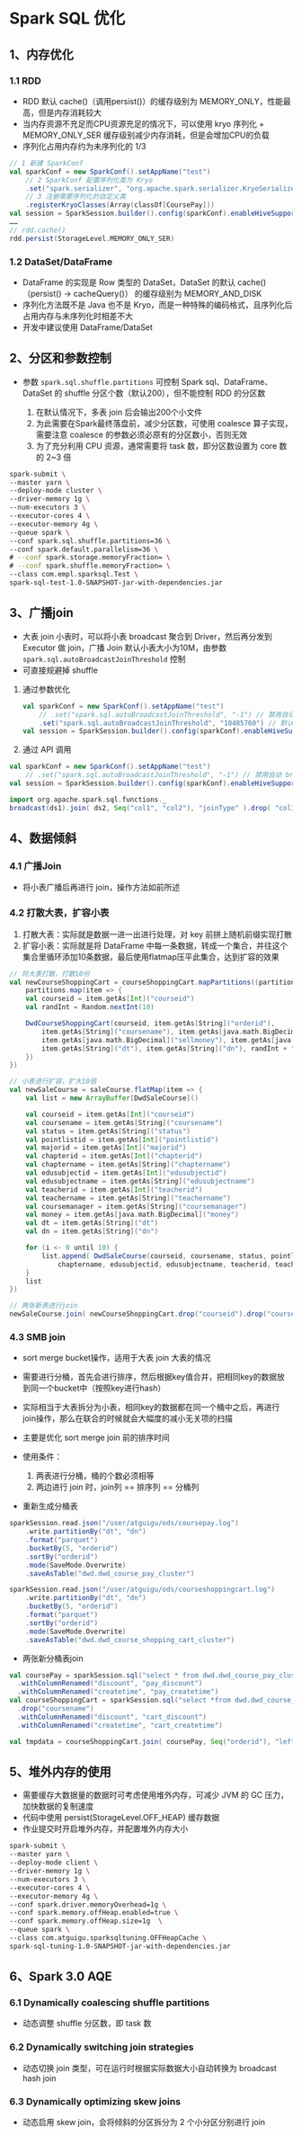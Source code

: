 # Spark SQL 优化

## 1、内存优化

### 1.1 RDD

* RDD 默认 cache()（调用persist()）的缓存级别为 MEMORY_ONLY，性能最高，但是内存消耗较大
* 当内存资源不充足而CPU资源充足的情况下，可以使用 kryo 序列化 + MEMORY_ONLY_SER 缓存级别减少内存消耗，但是会增加CPU的负载
* 序列化占用内存约为未序列化的 1/3

```scala
// 1 新建 SparkConf
val sparkConf = new SparkConf().setAppName("test")
    // 2 SparkConf 配置序列化类为 Kryo
    .set("spark.serializer", "org.apache.spark.serializer.KryoSerializer")
    // 3 注册需要序列化的自定义类
    .registerKryoClasses(Array(classOf[CoursePay]))
val session = SparkSession.builder().config(sparkConf).enableHiveSupport().getOrCreate()
……
// rdd.cache()
rdd.persist(StorageLevel.MEMORY_ONLY_SER)
```

### 1.2 DataSet/DataFrame

* DataFrame 的实现是 Row 类型的 DataSet，DataSet 的默认 cache()（persist() -> cacheQuery()） 的缓存级别为 MEMORY_AND_DISK
* 序列化方法既不是 Java 也不是 Kryo，而是一种特殊的编码格式，且序列化后占用内存与未序列化时相差不大
* 开发中建议使用 DataFrame/DataSet

## 2、分区和参数控制

* 参数 `spark.sql.shuffle.partitions` 可控制 Spark sql、DataFrame、DataSet 的 shuffle 分区个数（默认200），但不能控制 RDD 的分区数

  1. 在默认情况下，多表 join 后会输出200个小文件
  2. 为此需要在Spark最终落盘前，减少分区数，可使用 coalesce 算子实现，需要注意 coalesce 的参数必须必原有的分区数小，否则无效
  3. 为了充分利用 CPU 资源，通常需要将 task 数，即分区数设置为 core 数的 2~3 倍

```bash
spark-submit \
--master yarn \
--deploy-mode cluster \
--driver-memory 1g \
--num-executors 3 \
--executor-cores 4 \
--executor-memory 4g \
--queue spark \
--conf spark.sql.shuffle.partitions=36 \
--conf spark.default.parallelism=36 \
# --conf spark.storage.memoryFraction= \
# --conf spark.shuffle.memoryFraction= \
--class com.empl.sparksql.Test \
spark-sql-test-1.0-SNAPSHOT-jar-with-dependencies.jar
```

## 3、广播join

* 大表 join 小表时，可以将小表 broadcast 聚合到 Driver，然后再分发到 Executor 做 join，广播 Join 默认小表大小为10M，由参数 `spark.sql.autoBroadcastJoinThreshold` 控制
* 可直接规避掉 shuffle

1. 通过参数优化

    ```scala
    val sparkConf = new SparkConf().setAppName("test")
        // .set("spark.sql.autoBroadcastJoinThreshold", "-1") // 禁用自动 broadcast hash join
        .set("spark.sql.autoBroadcastJoinThreshold", "10485760") // 默认10M
    val session = SparkSession.builder().config(sparkConf).enableHiveSupport().getOrCreate()
    ```

2. 通过 API 调用

```scala
val sparkConf = new SparkConf().setAppName("test")
    // .set("spark.sql.autoBroadcastJoinThreshold", "-1") // 禁用自动 broadcast hash join
val session = SparkSession.builder().config(sparkConf).enableHiveSupport().getOrCreate()

import org.apache.spark.sql.functions._
broadcast(ds1).join( ds2, Seq("col1", "col2"), "joinType" ).drop( "col1", "col2" )
```

## 4、数据倾斜

### 4.1 广播Join

* 将小表广播后再进行 join，操作方法如前所述

### 4.2 打散大表，扩容小表

1. 打散大表：实际就是数据一进一出进行处理，对 key 前拼上随机前缀实现打散
2. 扩容小表：实际就是将 DataFrame 中每一条数据，转成一个集合，并往这个集合里循环添加10条数据，最后使用flatmap压平此集合，达到扩容的效果

```scala
// 将大表打散，打散10份
val newCourseShoppingCart = courseShoppingCart.mapPartitions((partitions: Iterator[Row]) => {
    partitions.map(item => {
    val courseid = item.getAs[Int]("courseid")
    val randInt = Random.nextInt(10)

    DwdCourseShoppingCart(courseid, item.getAs[String]("orderid"),
        item.getAs[String]("coursename"), item.getAs[java.math.BigDecimal]("cart_discount"),
        item.getAs[java.math.BigDecimal]("sellmoney"), item.getAs[java.sql.Timestamp]("cart_createtime"),
        item.getAs[String]("dt"), item.getAs[String]("dn"), randInt + "_" + courseid)
    })
})

// 小表进行扩容，扩大10倍
val newSaleCourse = saleCourse.flatMap(item => {
    val list = new ArrayBuffer[DwdSaleCourse]()

    val courseid = item.getAs[Int]("courseid")
    val coursename = item.getAs[String]("coursename")
    val status = item.getAs[String]("status")
    val pointlistid = item.getAs[Int]("pointlistid")
    val majorid = item.getAs[Int]("majorid")
    val chapterid = item.getAs[Int]("chapterid")
    val chaptername = item.getAs[String]("chaptername")
    val edusubjectid = item.getAs[Int]("edusubjectid")
    val edusubjectname = item.getAs[String]("edusubjectname")
    val teacherid = item.getAs[Int]("teacherid")
    val teachername = item.getAs[String]("teachername")
    val coursemanager = item.getAs[String]("coursemanager")
    val money = item.getAs[java.math.BigDecimal]("money")
    val dt = item.getAs[String]("dt")
    val dn = item.getAs[String]("dn")

    for (i <- 0 until 10) {
        list.append( DwdSaleCourse(courseid, coursename, status, pointlistid, majorid, chapterid, 
            chaptername, edusubjectid, edusubjectname, teacherid, teachername, coursemanager, money, dt, dn, courseid + "_" + i) )
    }
    list
})

// 两张新表进行join
newSaleCourse.join( newCourseShoppingCart.drop("courseid").drop("coursename"), Seq("rand_courseid", "dt", "dn"), "right" ).drop( "rand_courseid", "dt", "dn" )
```

### 4.3 SMB join

* sort merge bucket操作，适用于大表 join 大表的情况
* 需要进行分桶，首先会进行排序，然后根据key值合并，把相同key的数据放到同一个bucket中（按照key进行hash）
* 实际相当于大表拆分为小表，相同key的数据都在同一个桶中之后，再进行join操作，那么在联合的时候就会大幅度的减小无关项的扫描
* 主要是优化 sort merge join 前的排序时间
* 使用条件：
    1. 两表进行分桶，桶的个数必须相等
    2. 两边进行 join 时，join列 == 排序列 == 分桶列

* 重新生成分桶表

```scala
sparkSession.read.json("/user/atguigu/ods/coursepay.log")
    .write.partitionBy("dt", "dn")
    .format("parquet")
    .bucketBy(5, "orderid")
    .sortBy("orderid")
    .mode(SaveMode.Overwrite)
    .saveAsTable("dwd.dwd_course_pay_cluster")

sparkSession.read.json("/user/atguigu/ods/courseshoppingcart.log")
    .write.partitionBy("dt", "dn")
    .bucketBy(5, "orderid")
    .format("parquet")
    .sortBy("orderid")
    .mode(SaveMode.Overwrite)
    .saveAsTable("dwd.dwd_course_shopping_cart_cluster")
```

* 两张新分桶表join

```scala
val coursePay = sparkSession.sql("select * from dwd.dwd_course_pay_cluster")
  .withColumnRenamed("discount", "pay_discount")
  .withColumnRenamed("createtime", "pay_createtime")
val courseShoppingCart = sparkSession.sql("select *from dwd.dwd_course_shopping_cart_cluster")
  .drop("coursename")
  .withColumnRenamed("discount", "cart_discount")
  .withColumnRenamed("createtime", "cart_createtime")

val tmpdata = courseShoppingCart.join( coursePay, Seq("orderid"), "left" ).drop("orderid")
```

## 5、堆外内存的使用

* 需要缓存大数据量的数据时可考虑使用堆外内存，可减少 JVM 的 GC 压力，加快数据的复制速度
* 代码中使用 persist(StorageLevel.OFF_HEAP) 缓存数据
* 作业提交时开启堆外内存，并配置堆外内存大小

```bash
spark-submit \
--master yarn \
--deploy-mode client \
--driver-memory 1g \
--num-executors 3 \
--executor-cores 4 \
--executor-memory 4g \
--conf spark.driver.memoryOverhead=1g \
--conf spark.memory.offHeap.enabled=true \
--conf spark.memory.offHeap.size=1g  \
--queue spark \
--class com.atguigu.sparksqltuning.OFFHeapCache \
spark-sql-tuning-1.0-SNAPSHOT-jar-with-dependencies.jar
```

## 6、Spark 3.0 AQE

### 6.1 Dynamically coalescing shuffle partitions

* 动态调整 shuffle 分区数，即 task 数

### 6.2 Dynamically switching join strategies

* 动态切换 join 类型，可在运行时根据实际数据大小自动转换为 broadcast hash join

### 6.3 Dynamically optimizing skew joins

* 动态启用 skew join，会将倾斜的分区拆分为 2 个小分区分别进行 join
